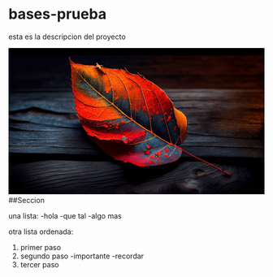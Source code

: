 # bases-prueba
esta es la descripcion del proyecto

![La mejor imagen de linux ](imagen_hoja.jpg)
##Seccion

una lista:
   -hola
   -que tal
   -algo mas

otra lista ordenada:
1. primer paso
2. segundo paso
   -importante
   -recordar
3. tercer paso
